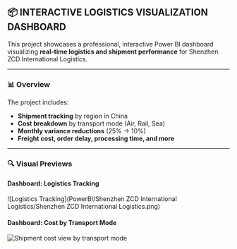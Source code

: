 ## 📦 INTERACTIVE LOGISTICS VISUALIZATION DASHBOARD

This project showcases a professional, interactive Power BI dashboard visualizing **real-time logistics and shipment performance** for Shenzhen ZCD International Logistics.

---

### 📊 Overview
The project includes:
- **Shipment tracking** by region in China
- **Cost breakdown** by transport mode (Air, Rail, Sea)
- **Monthly variance reductions** (25% → 10%)
- **Freight cost, order delay, processing time, and more**

---

### 🔍 Visual Previews

#### Dashboard: Logistics Tracking
![Logistics Tracking](PowerBI/Shenzhen ZCD International Logistics/Shenzhen ZCD International Logistics.png)

#### Dashboard: Cost by Transport Mode
![Shipment cost view by transport mode](https://user-images.githubusercontent.com/jackchengtan/placeholder.png)


